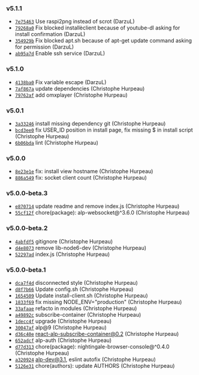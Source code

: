 ### v5.1.1

- [`7e75463`](https://github.com/christophehurpeau/raspberry-pool/commit/7e75463318bc7cf75aeca6223874228c2f69a467) Use raspi2png instead of scrot (DarzuL)
- [`79268a0`](https://github.com/christophehurpeau/raspberry-pool/commit/79268a0e5d51d5ab6a87387ddbeba965d2294e82) Fix blocked installèclient because of youtube-dl asking for install confirmation (DarzuL)
- [`354929b`](https://github.com/christophehurpeau/raspberry-pool/commit/354929b331e2c1e8ca45e5c28f9c6a644b162ceb) Fix blocked apt.sh because of apt-get update command asking for permission (DarzuL)
- [`ab95a7d`](https://github.com/christophehurpeau/raspberry-pool/commit/ab95a7d507a7ef93875eef31c998d3fa5235bd2e) Enable ssh service (DarzuL)

### v5.1.0

- [`4138ba0`](https://github.com/christophehurpeau/raspberry-pool/commit/4138ba0ff568f164cf8a29d3d658d4a00c100957) Fix variable escape (DarzuL)
- [`7af867a`](https://github.com/christophehurpeau/raspberry-pool/commit/7af867a545e4ff8c08850a8c366a8b37edbea13f) update dependencies (Christophe Hurpeau)
- [`79762af`](https://github.com/christophehurpeau/raspberry-pool/commit/79762af0fbeb478724f907525c06768bd413b834) add omxplayer (Christophe Hurpeau)

### v5.0.1

- [`3a33246`](https://github.com/christophehurpeau/raspberry-pool/commit/3a3324696d4884addf49bda3d872d472fa7c3bfe) install missing dependency git (Christophe Hurpeau)
- [`bcd3ee0`](https://github.com/christophehurpeau/raspberry-pool/commit/bcd3ee0edd91ca84ff4c07a03eeb74118440c1a6) fix USER_ID position in install page, fix missing $ in install script (Christophe Hurpeau)
- [`6b06bda`](https://github.com/christophehurpeau/raspberry-pool/commit/6b06bda51a2f374f528cbf93d76b95768e85f478) lint (Christophe Hurpeau)

### v5.0.0

- [`8e23e1e`](https://github.com/christophehurpeau/raspberry-pool/commit/8e23e1e89244a93a141574d68a3086de8454ef2c) fix: install view hostname (Christophe Hurpeau)
- [`886a549`](https://github.com/christophehurpeau/raspberry-pool/commit/886a54991c42e573d0f497f234298c69f2f15685) fix: socket client count (Christophe Hurpeau)

### v5.0.0-beta.3

- [`e870714`](https://github.com/christophehurpeau/raspberry-pool/commit/e8707145b206ec36b37fb1a46f5a5e366b79a37a) update readme and remove index.js (Christophe Hurpeau)
- [`55cf12f`](https://github.com/christophehurpeau/raspberry-pool/commit/55cf12f8c8369791145ce3382895313b15a52c88) chore(package): alp-websocket@^3.6.0 (Christophe Hurpeau)

### v5.0.0-beta.2

- [`4abfdf5`](https://github.com/christophehurpeau/raspberry-pool/commit/4abfdf55ecef7f86972f7319debdc9fed32a9b9f) gitignore (Christophe Hurpeau)
- [`d4e8073`](https://github.com/christophehurpeau/raspberry-pool/commit/d4e8073ed3921b0127d202c8b0c14c3494e869cb) remove lib-node6-dev (Christophe Hurpeau)
- [`52297ad`](https://github.com/christophehurpeau/raspberry-pool/commit/52297ad6a03ac4391bce183a68e778657b7e7005) index.js (Christophe Hurpeau)

### v5.0.0-beta.1

- [`dca7f4d`](https://github.com/christophehurpeau/raspberry-pool/commit/dca7f4dc628eaff7cd399771c400d5f073e53b45) disconnected style (Christophe Hurpeau)
- [`d8f7b66`](https://github.com/christophehurpeau/raspberry-pool/commit/d8f7b66781f0da9059df57bc0ca5f6dd9912246d) Update config.sh (Christophe Hurpeau)
- [`1654509`](https://github.com/christophehurpeau/raspberry-pool/commit/16545095cdec1270c076d2dec24989860354c8c4) Update install-client.sh (Christophe Hurpeau)
- [`1833f69`](https://github.com/christophehurpeau/raspberry-pool/commit/1833f69e8d9c1bf92b927deeb0f54cb773b26140) fix missing NODE_ENV="production" (Christophe Hurpeau)
- [`33afaae`](https://github.com/christophehurpeau/raspberry-pool/commit/33afaaeb62a2e5d042005ce2092d4c917eb2b6f4) refacto in modules (Christophe Hurpeau)
- [`a49892c`](https://github.com/christophehurpeau/raspberry-pool/commit/a49892c0016fcb67dc853dbdfccd9ed82a0cb8c7) subscribe-container (Christophe Hurpeau)
- [`1decc4f`](https://github.com/christophehurpeau/raspberry-pool/commit/1decc4fa8a73011e7778dff5e29b297ba205230c) upgrade (Christophe Hurpeau)
- [`30047af`](https://github.com/christophehurpeau/raspberry-pool/commit/30047af59cc6f07a541c47e507df4764bd123fba) alp@9 (Christophe Hurpeau)
- [`d36c40e`](https://github.com/christophehurpeau/raspberry-pool/commit/d36c40e8a2c1c12c822c2c955882bee224afbdeb) react-alp-subscribe-container@0.2 (Christophe Hurpeau)
- [`652adcf`](https://github.com/christophehurpeau/raspberry-pool/commit/652adcf524ec74a8e839c8c6b737ed729ca05061) alp-auth (Christophe Hurpeau)
- [`d77d313`](https://github.com/christophehurpeau/raspberry-pool/commit/d77d313867365654da285c787ea89981869c8d06) chore(package): nightingale-browser-console@^0.4.0 (Christophe Hurpeau)
- [`a320924`](https://github.com/christophehurpeau/raspberry-pool/commit/a32092433a5ba038c52036eaebb1379eb0eb2ce3) alp-dev@3.1, eslint autofix (Christophe Hurpeau)
- [`5126e31`](https://github.com/christophehurpeau/raspberry-pool/commit/5126e3159b37f2ce8f563de4a5f8bfd834f1edf6) chore(authors): update AUTHORS (Christophe Hurpeau)
